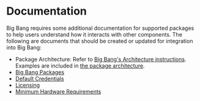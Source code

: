 # Documentation

Big Bang requires some additional documentation for supported packages to help users understand how it interacts with other components. The following are documents that should be created or updated for integration into Big Bang:

- Package Architecture: Refer to [Big Bang's Architecture instructions](../../../packages/ref-package.md). Examples are included in [the package architecture](../../../packages/categorization.md).
- [Big Bang Packages](../../../packages/index.md)
- [Default Credentials](../../../tutorials/default-credentials.md)
- [Licensing](../../../concepts/licensing.md)
- [Minimum Hardware Requirements](../../../getting-started/prerequisites.md#minimum-hardware-requirements)

